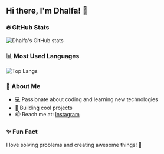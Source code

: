 ## Hi there, I'm Dhalfa! 👋  

### 🔥 GitHub Stats  
![Dhalfa's GitHub stats](https://github-readme-stats.vercel.app/api?username=dhlfa&show_icons=true&theme=dark)  

### 📊 Most Used Languages  
![Top Langs](https://github-readme-stats.vercel.app/api/top-langs/?username=dhlfa&layout=compact&theme=dark)  

### 🚀 About Me  
- 💻 Passionate about coding and learning new technologies  
- 🚀 Building cool projects  
- 📫 Reach me at: [Instagram](https://instagram.com/dhalfaairus_)  

### ✨ Fun Fact  
I love solving problems and creating awesome things! 🚀  
